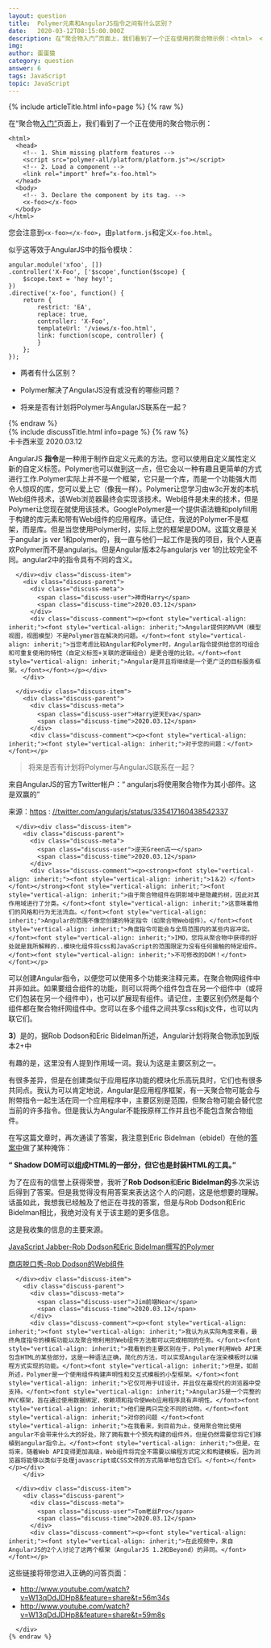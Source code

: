 ```yaml
---
layout: question
title:  Polymer元素和AngularJS指令之间有什么区别？
date:   2020-03-12T08:15:00.000Z
description: 在“聚合物入门”页面上，我们看到了一个正在使用的聚合物示例：<html>  <head>    <\!-- 1. Shim missing plat...
img: 
author: 蛋蛋猿
category: question
answer: 6
tags: JavaScript
topic: JavaScript
---
```

<div class="article-root">
  <div class="article">
    {% include articleTitle.html info=page %}
    {% raw %}
    <div class="article-content"><p><font style="vertical-align: inherit;"><font style="vertical-align: inherit;">在“聚合物</font></font><a href="http://www.polymer-project.org/docs/start/usingelements.html" rel="noreferrer"><font style="vertical-align: inherit;"><font style="vertical-align: inherit;">入门”</font></font></a><font style="vertical-align: inherit;"><font style="vertical-align: inherit;">页面上，我们看到了一个正在使用的聚合物示例：</font></font></p>

<pre><code>&lt;html&gt;<font></font>
  &lt;head&gt;<font></font>
    &lt;!-- 1. Shim missing platform features --&gt;<font></font>
    &lt;script src="polymer-all/platform/platform.js"&gt;&lt;/script&gt;<font></font>
    &lt;!-- 2. Load a component --&gt;<font></font>
    &lt;link rel="import" href="x-foo.html"&gt;<font></font>
  &lt;/head&gt;<font></font>
  &lt;body&gt;<font></font>
    &lt;!-- 3. Declare the component by its tag. --&gt;<font></font>
    &lt;x-foo&gt;&lt;/x-foo&gt;<font></font>
  &lt;/body&gt;<font></font>
&lt;/html&gt;<font></font>
</code></pre>

<p><font style="vertical-align: inherit;"><font style="vertical-align: inherit;">您会注意到</font></font><code>&lt;x-foo&gt;&lt;/x-foo&gt;</code><font style="vertical-align: inherit;"><font style="vertical-align: inherit;">，由</font></font><code>platform.js</code><font style="vertical-align: inherit;"><font style="vertical-align: inherit;">和</font><font style="vertical-align: inherit;">定义</font></font><code>x-foo.html</code><font style="vertical-align: inherit;"><font style="vertical-align: inherit;">。</font></font></p>

<p><font style="vertical-align: inherit;"><font style="vertical-align: inherit;">似乎这等效于AngularJS中的指令模块：</font></font></p>

<pre><code>angular.module('xfoo', [])<font></font>
.controller('X-Foo', ['$scope',function($scope) {<font></font>
    $scope.text = 'hey hey!';<font></font>
})<font></font>
.directive('x-foo', function() {<font></font>
    return {<font></font>
        restrict: 'EA',<font></font>
        replace: true,<font></font>
        controller: 'X-Foo',<font></font>
        templateUrl: '/views/x-foo.html',<font></font>
        link: function(scope, controller) {<font></font>
        }<font></font>
    };<font></font>
});<font></font>
</code></pre>

<ul>
<li><p><font style="vertical-align: inherit;"><font style="vertical-align: inherit;">两者有什么区别？</font></font></p></li>
<li><p><font style="vertical-align: inherit;"><font style="vertical-align: inherit;">Polymer解决了AngularJS没有或没有的哪些问题？</font></font></p></li>
<li><p><font style="vertical-align: inherit;"><font style="vertical-align: inherit;">将来是否有计划将Polymer与AngularJS联系在一起？</font></font></p></li>
</ul></div>
    {% endraw %}
  </div>

  <div class="discuss-wrapper">
    {% include discussTitle.html info=page %}
    {% raw %}
    <div class="discuss-item">
        <div class="discuss-parent">
          <div class="discuss-meta">
            <span class="discuss-user">卡卡西米亚</span>
            <span class="discuss-time">2020.03.12</span>
          </div>
          <div class="discuss-comment"><p><font style="vertical-align: inherit;"><font style="vertical-align: inherit;">AngularJS </font></font><strong><font style="vertical-align: inherit;"><font style="vertical-align: inherit;">指令</font></font></strong><font style="vertical-align: inherit;"><font style="vertical-align: inherit;">是一种用于制作自定义元素的方法。</font><font style="vertical-align: inherit;">您可以使用自定义属性定义新的自定义标签。</font><font style="vertical-align: inherit;">Polymer也可以做到这一点，但它会以一种有趣且更简单的方式进行工作.Polymer实际上并不是一个框架，它只是一个库，而是一个功能强大而令人惊叹的库，您可以爱上它（像我一样）。</font><font style="vertical-align: inherit;">Polymer让您学习由w3c开发的本机Web组件技术，该Web浏览器最终会实现该技术。Web组件是未来的技术，但是Polymer让您现在就使用该技术。GooglePolymer是一个提供语法糖和polyfill用于构建的库元素和带有Web组件的应用程序。请记住，我说的Polymer不是框架，而是库。但是当您使用Polymer时，实际上您的框架是DOM。</font><font style="vertical-align: inherit;">这篇文章是关于angular js ver 1和polymer的，我一直与他们一起工作是我的项目，我个人更喜欢Polymer而不是angularjs。</font><font style="vertical-align: inherit;">但是Angular版本2与angularjs ver 1的比较完全不同。angular2中的指令具有不同的含义。</font></font></p></div>
        </div>
        
      </div><div class="discuss-item">
        <div class="discuss-parent">
          <div class="discuss-meta">
            <span class="discuss-user">神奇Harry</span>
            <span class="discuss-time">2020.03.12</span>
          </div>
          <div class="discuss-comment"><p><font style="vertical-align: inherit;"><font style="vertical-align: inherit;">Angular提供的MVVM（模型视图，视图模型）不是Polymer旨在解决的问题。</font><font style="vertical-align: inherit;">当您考虑比较Angular和Polymer时，Angular指令提供给您的可组合和可重复使用的特性（自定义标签+关联的逻辑组合）是更合理的比较。</font><font style="vertical-align: inherit;">Angular是并且将继续是一个更广泛的目标服务框架。</font></font></p></div>
        </div>
        
      </div><div class="discuss-item">
        <div class="discuss-parent">
          <div class="discuss-meta">
            <span class="discuss-user">Harry逆天Eva</span>
            <span class="discuss-time">2020.03.12</span>
          </div>
          <div class="discuss-comment"><p><font style="vertical-align: inherit;"><font style="vertical-align: inherit;">对于您的问题：</font></font></p>

<blockquote>
  <p><font style="vertical-align: inherit;"><font style="vertical-align: inherit;">将来是否有计划将Polymer与AngularJS联系在一起？</font></font></p>
</blockquote>

<p><font style="vertical-align: inherit;"><font style="vertical-align: inherit;">来自AngularJS的官方Twitter帐户：“ angularjs将使用聚合物作为其小部件。这是双赢的”</font></font></p>

<p><font style="vertical-align: inherit;"><font style="vertical-align: inherit;">来源：</font><a href="https://twitter.com/angularjs/status/335417160438542337"><font style="vertical-align: inherit;">https</font></a><font style="vertical-align: inherit;"> : </font></font><a href="https://twitter.com/angularjs/status/335417160438542337"><font style="vertical-align: inherit;"><font style="vertical-align: inherit;">//twitter.com/angularjs/status/335417160438542337</font></font></a></p></div>
        </div>
        
      </div><div class="discuss-item">
        <div class="discuss-parent">
          <div class="discuss-meta">
            <span class="discuss-user">逆天Green古一</span>
            <span class="discuss-time">2020.03.12</span>
          </div>
          <div class="discuss-comment"><p><strong><font style="vertical-align: inherit;"><font style="vertical-align: inherit;">1＆2）</font></font></strong><font style="vertical-align: inherit;"><font style="vertical-align: inherit;">由于聚合物组件在阴影域中是隐藏的树，因此对其作用域进行了分类。</font><font style="vertical-align: inherit;">这意味着他们的风格和行为无法流血。</font><font style="vertical-align: inherit;">Angular的范围不像您创建的特定指令（如聚合物Web组件）。</font><font style="vertical-align: inherit;">角度指令可能会与全局范围内的某些内容冲突。</font><font style="vertical-align: inherit;">IMO，您将从聚合物中获得的好处就是我所解释的..模块化组件将css和JavaScript的范围限定为没有任何接触的特定组件。</font><font style="vertical-align: inherit;">不可修改的DOM！</font></font></p>

<p><font style="vertical-align: inherit;"><font style="vertical-align: inherit;">可以创建Angular指令，以便您可以使用多个功能来注释元素。</font><font style="vertical-align: inherit;">在聚合物网组件中并非如此。</font><font style="vertical-align: inherit;">如果要组合组件的功能，则可以将两个组件包含在另一个组件中（或将它们包装在另一个组件中），也可以扩展现有组件。</font><font style="vertical-align: inherit;">请记住，主要区别仍然是每个组件都在聚合物纤网组件中。</font><font style="vertical-align: inherit;">您可以在多个组件之间共享css和js文件，也可以内联它们。</font></font></p>

<p><strong><font style="vertical-align: inherit;"><font style="vertical-align: inherit;">3）</font></font></strong><font style="vertical-align: inherit;"><font style="vertical-align: inherit;">是的，据Rob Dodson和Eric Bidelman所述，Angular计划将聚合物添加到版本2+中</font></font></p>

<p><font style="vertical-align: inherit;"><font style="vertical-align: inherit;">有趣的是，这里没有人提到作用域一词。</font><font style="vertical-align: inherit;">我认为这是主要区别之一。</font></font></p>

<p><font style="vertical-align: inherit;"><font style="vertical-align: inherit;">有很多差异，但是在创建类似于应用程序功能的模块化乐高玩具时，它们也有很多共同点。</font><font style="vertical-align: inherit;">我认为可以肯定地说，Angular是应用程序框架，有一天聚合物可能会与附带指令一起生活在同一个应用程序中，主要区别是范围，但聚合物可能会替代您当前的许多指令。</font><font style="vertical-align: inherit;">但是我认为Angular不能按原样工作并且也不能包含聚合物组件。</font></font></p>

<p><font style="vertical-align: inherit;"><font style="vertical-align: inherit;">在写这篇文章时，再次通读了答案，我注意到Eric Bidelman（ebidel）在他的</font></font><a href="https://stackoverflow.com/a/18092637/345078"><font style="vertical-align: inherit;"><font style="vertical-align: inherit;">答案中</font></font></a><font style="vertical-align: inherit;"><font style="vertical-align: inherit;">做了某种掩饰</font><font style="vertical-align: inherit;">：</font></font></p>

<p><strong><font style="vertical-align: inherit;"><font style="vertical-align: inherit;">“ Shadow DOM可以组成HTML的一部分，但它也是封装HTML的工具。”</font></font></strong></p>

<p><font style="vertical-align: inherit;"><font style="vertical-align: inherit;">为了在应有的信誉上获得荣誉，我听了</font></font><strong><font style="vertical-align: inherit;"><font style="vertical-align: inherit;">Rob Dodson</font></font></strong><font style="vertical-align: inherit;"><font style="vertical-align: inherit;">和</font></font><strong><font style="vertical-align: inherit;"><font style="vertical-align: inherit;">Eric Bidelman的</font></font></strong><font style="vertical-align: inherit;"><font style="vertical-align: inherit;">多次采访后得到了答案</font><font style="vertical-align: inherit;">。</font><font style="vertical-align: inherit;">但是我觉得没有用答案来表达这个人的问题，这是他想要的理解。</font><font style="vertical-align: inherit;">话虽如此，我想我已经触及了他正在寻找的答案，但是与Rob Dodson和Eric Bidelman相比，我绝对没有关于该主题的更多信息。</font></font></p>

<p><font style="vertical-align: inherit;"><font style="vertical-align: inherit;">这是我收集的信息的主要来源。</font></font></p>

<p><a href="http://javascriptjabber.com/120-jsj-google-polymer-with-rob-dodson-and-eric-bidelman/" rel="nofollow noreferrer"><font style="vertical-align: inherit;"><font style="vertical-align: inherit;">JavaScript Jabber-Rob Dodson和Eric Bidelman撰写的Polymer</font></font></a></p>

<p><a href="http://shoptalkshow.com/episodes/124-rob-dodson/" rel="nofollow noreferrer"><font style="vertical-align: inherit;"><font style="vertical-align: inherit;">商店脱口秀-Rob Dodson的Web组件</font></font></a></p></div>
        </div>
        
      </div><div class="discuss-item">
        <div class="discuss-parent">
          <div class="discuss-meta">
            <span class="discuss-user">Jim前端Near</span>
            <span class="discuss-time">2020.03.12</span>
          </div>
          <div class="discuss-comment"><p><font style="vertical-align: inherit;"><font style="vertical-align: inherit;">我认为从实际角度来看，最终角度指令的模板功能以及聚合物利用的Web组件方法都可以完成相同的任务。</font><font style="vertical-align: inherit;">我看到的主要区别在于，Polymer利用Web API来包含HTML的某些部分，这是一种语法正确，简化的方法，可以实现Angular在渲染模板时以编程方式实现的功能。</font><font style="vertical-align: inherit;">但是，如前所述，Polymer是一个使用组件构建声明性和交互式模板的小型框架。</font><font style="vertical-align: inherit;">它仅可用于UI设计，并且仅在最现代的浏览器中受支持。</font><font style="vertical-align: inherit;">AngularJS是一个完整的MVC框架，旨在通过使用数据绑定，依赖项和指令使Web应用程序具有声明性。</font><font style="vertical-align: inherit;">他们是两只完全不同的动物。</font><font style="vertical-align: inherit;">对你的问题 </font><font style="vertical-align: inherit;">在我看来，到目前为止，使用聚合物比使用angular不会带来什么大的好处，除了拥有数十个预先构建的组件外，但是仍然需要您将它们移植到angular指令上。</font><font style="vertical-align: inherit;">但是，在将来，随着Web API变得更加高级，Web组件将完全不需要以编程方式定义和构建模板，因为浏览器将能够以类似于处理javascript或CSS文件的方式简单地包含它们。</font></font></p></div>
        </div>
        
      </div><div class="discuss-item">
        <div class="discuss-parent">
          <div class="discuss-meta">
            <span class="discuss-user">Tom老丝Pro</span>
            <span class="discuss-time">2020.03.12</span>
          </div>
          <div class="discuss-comment"><p><font style="vertical-align: inherit;"><font style="vertical-align: inherit;">在此视频中，来自AngularJS的2个人讨论了这两个框架（AngularJS 1.2和Beyond）的异同。</font></font></p>

<p><font style="vertical-align: inherit;"><font style="vertical-align: inherit;">这些链接将带您进入正确的问答页面：</font></font></p>

<ul>
<li><a href="http://www.youtube.com/watch?v=W13qDdJDHp8&amp;feature=share&amp;t=56m34s"><font style="vertical-align: inherit;"><font style="vertical-align: inherit;">http://www.youtube.com/watch?v=W13qDdJDHp8&amp;feature=share&amp;t=56m34s</font></font></a></li>
<li><a href="http://www.youtube.com/watch?v=W13qDdJDHp8&amp;feature=share&amp;t=59m8s"><font style="vertical-align: inherit;"><font style="vertical-align: inherit;">http://www.youtube.com/watch?v=W13qDdJDHp8&amp;feature=share&amp;t=59m8s</font></font></a></li>
</ul></div>
        </div>
        
      </div>
    {% endraw %}
  </div>
<div>

